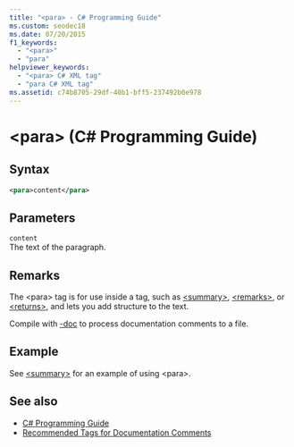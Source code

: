 ```yaml
---
title: "<para> - C# Programming Guide"
ms.custom: seodec18
ms.date: 07/20/2015
f1_keywords: 
  - "<para>"
  - "para"
helpviewer_keywords: 
  - "<para> C# XML tag"
  - "para C# XML tag"
ms.assetid: c74b8705-29df-40b1-bff5-237492b0e978
---
```

# \<para> (C# Programming Guide)
## Syntax  
  
```xml  
<para>content</para>  
```  
  
## Parameters  
 `content`  
 The text of the paragraph.  
  
## Remarks  
 The \<para> tag is for use inside a tag, such as [\<summary>](./summary.md), [\<remarks>](./remarks.md), or [\<returns>](./returns.md), and lets you add structure to the text.  
  
 Compile with [-doc](../../language-reference/compiler-options/doc-compiler-option.md) to process documentation comments to a file.  
  
## Example  
 See [\<summary>](./summary.md) for an example of using \<para>.  
  
## See also

- [C# Programming Guide](../index.md)
- [Recommended Tags for Documentation Comments](./recommended-tags-for-documentation-comments.md)
